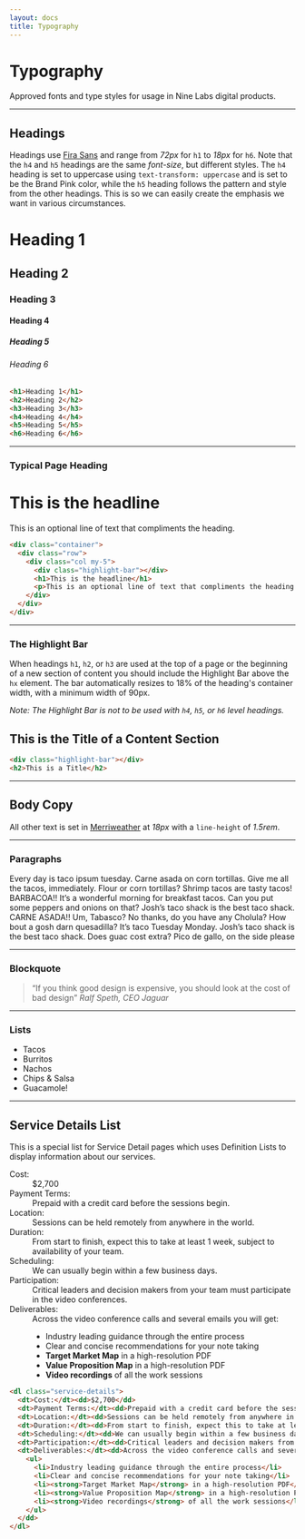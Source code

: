 ```yaml
---
layout: docs
title: Typography
---
```


# Typography

Approved fonts and type styles for usage in Nine Labs digital products.

----

## Headings

Headings use <a href="https://fonts.google.com/specimen/Fira+Sans">Fira Sans</a> and range from *72px* for `h1` to *18px* for `h6`. Note that the `h4` and `h5` headings are the same *font-size*, but different styles. The `h4` heading is set to uppercase using `text-transform: uppercase` and is set to be the Brand Pink color, while the `h5` heading follows the pattern and style from the other headings. This is so we can easily create the emphasis we want in various circumstances.

<h1>Heading 1</h1>
<h2>Heading 2</h2>
<h3>Heading 3</h3>
<h4>Heading 4</h4>
<h5>Heading 5</h5>
<h6>Heading 6</h6>


```html
<h1>Heading 1</h1>
<h2>Heading 2</h2>
<h3>Heading 3</h3>
<h4>Heading 4</h4>
<h5>Heading 5</h5>
<h6>Heading 6</h6>
```
----

### Typical Page Heading

<div class="container">
  <div class="row">
    <div class="col my-5">
      <div class="highlight-bar"></div>
      <h1>This is the headline</h1>
      <p>This is an optional line of text that compliments the heading.</p>
    </div>
  </div>
</div>

```html
<div class="container">
  <div class="row">
    <div class="col my-5">
      <div class="highlight-bar"></div>
      <h1>This is the headline</h1>
      <p>This is an optional line of text that compliments the heading.</p>
    </div>
  </div>
</div>
```

----

### The Highlight Bar

When headings `h1`, `h2`, or `h3` are used at the top of a page or the beginning of a new section of content you should include the Highlight Bar above the `hx` element. The bar automatically resizes to 18% of the heading's container width, with a minimum width of 90px.

*Note: The Highlight Bar is not to be used with `h4`, `h5`, or `h6` level headings.*

<div class="highlight-bar"></div>
<h2>This is the Title of a Content Section</h2>

```html
<div class="highlight-bar"></div>
<h2>This is a Title</h2>
```

----

## Body Copy

All other text is set in <a href="https://fonts.google.com/specimen/Merriweather">Merriweather</a> at *18px* with a `line-height` of *1.5rem*.

----
### Paragraphs

Every day is taco ipsum tuesday. Carne asada on corn tortillas. Give me all the tacos, immediately. Flour or corn tortillas? Shrimp tacos are tasty tacos! BARBACOA!! It’s a wonderful morning for breakfast tacos. Can you put some peppers and onions on that? Josh’s taco shack is the best taco shack. CARNE ASADA!! Um, Tabasco? No thanks, do you have any Cholula? How bout a gosh darn quesadilla? It’s taco Tuesday Monday. Josh’s taco shack is the best taco shack. Does guac cost extra? Pico de gallo, on the side please


----
### Blockquote

<blockquote>
  <q>If you think good design is expensive, you should look at the cost of bad design</q>
  <cite>Ralf Speth, CEO Jaguar</cite>
</blockquote>

----
### Lists

- Tacos
- Burritos
- Nachos
- Chips &amp; Salsa
- Guacamole!

----
## Service Details List

This is a special list for Service Detail pages which uses Definition Lists to display information about our services.

<dl class="service-details">
  <dt>Cost:</dt><dd>$2,700</dd>
  <dt>Payment Terms:</dt><dd>Prepaid with a credit card before the sessions begin.</dd>
  <dt>Location:</dt><dd>Sessions can be held remotely from anywhere in the world.</dd>
  <dt>Duration:</dt><dd>From start to finish, expect this to take at least 1 week, subject to availability of your team.</dd>
  <dt>Scheduling:</dt><dd>We can usually begin within a few business days.</dd>
  <dt>Participation:</dt><dd>Critical leaders and decision makers from your team must participate in the video conferences.</dd>
  <dt>Deliverables:</dt><dd>Across the video conference calls and several emails you will get:
    <ul>
      <li>Industry leading guidance through the entire process</li>
      <li>Clear and concise recommendations for your note taking</li>
      <li><strong>Target Market Map</strong> in a high-resolution PDF</li>
      <li><strong>Value Proposition Map</strong> in a high-resolution PDF</li>
      <li><strong>Video recordings</strong> of all the work sessions</li>
    </ul>
  </dd>
</dl>


```html
<dl class="service-details">
  <dt>Cost:</dt><dd>$2,700</dd>
  <dt>Payment Terms:</dt><dd>Prepaid with a credit card before the sessions begin.</dd>
  <dt>Location:</dt><dd>Sessions can be held remotely from anywhere in the world.</dd>
  <dt>Duration:</dt><dd>From start to finish, expect this to take at least 1 week, subject to availability of your team.</dd>
  <dt>Scheduling:</dt><dd>We can usually begin within a few business days.</dd>
  <dt>Participation:</dt><dd>Critical leaders and decision makers from your team must participate in the video conferences.</dd>
  <dt>Deliverables:</dt><dd>Across the video conference calls and several emails you will get:
    <ul>
      <li>Industry leading guidance through the entire process</li>
      <li>Clear and concise recommendations for your note taking</li>
      <li><strong>Target Market Map</strong> in a high-resolution PDF</li>
      <li><strong>Value Proposition Map</strong> in a high-resolution PDF</li>
      <li><strong>Video recordings</strong> of all the work sessions</li>
    </ul>
  </dd>
</dl>
```
